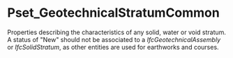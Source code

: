 # Pset_GeotechnicalStratumCommon

Properties describing the characteristics of any solid, water or void stratum. A status of "New" should not be associated to a _IfcGeotechnicalAssembly_ or _IfcSolidStratum_, as other entities are used for earthworks and courses.<!-- end of definition -->
